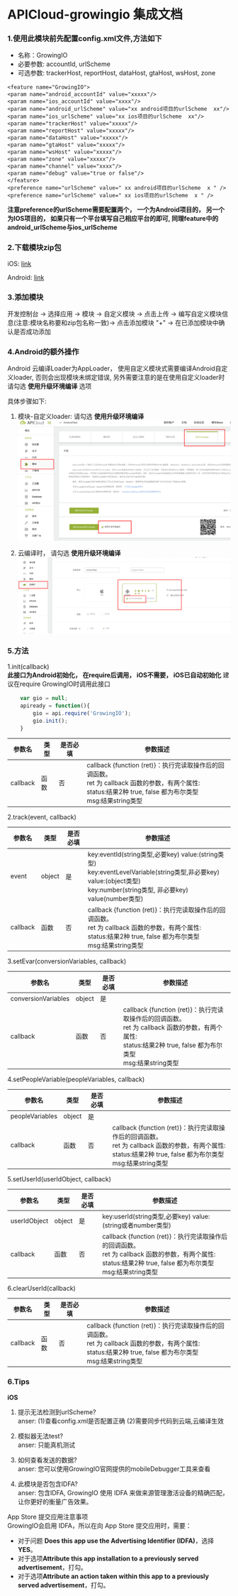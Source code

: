 # APICloud-growingio 集成文档
### 1.使用此模块前先配置config.xml文件,方法如下
- 名称：GrowingIO
- 必要参数: accountId, urlScheme
- 可选参数: trackerHost, reportHost, dataHost, gtaHost, wsHost, zone


```
<feature name="GrowingIO">
<param name="android_accountId" value="xxxxx"/>
<param name="ios_accountId" value="xxxx"/>
<param name="android_urlScheme" value="xx android项目的urlScheme  xx"/>
<param name="ios_urlScheme" value="xx ios项目的urlScheme  xx"/>
<param name="trackerHost" value="xxxxx"/>
<param name="reportHost" value="xxxxx"/>
<param name="dataHost" value="xxxxx"/>
<param name="gtaHost" value="xxxxx"/>
<param name="wsHost" value="xxxxx"/>
<param name="zone" value="xxxxx"/>
<param name="channel" value="xxxx"/>
<param name="debug" value="true or false"/>
</feature>
<preference name="urlScheme" value=" xx android项目的urlScheme  x " />
<preference name="urlScheme" value=" xx ios项目的urlScheme  x " />
```

**注意preference的urlScheme需要配置两个， 一个为Android项目的， 另一个为IOS项目的， 如果只有一个平台填写自己相应平台的即可, 同理feature中的android_urlScheme与ios_urlScheme**

### 2.下载模块zip包
iOS: [link](http://note.youdao.com/)

Android: [link](https://www.baidu.com)

### 3.添加模块
开发控制台 -> 选择应用 -> 模块 -> 自定义模块 -> 点击上传 -> 编写自定义模块信息(注意:模块名称要和zip包名称一致)-> 点击添加模块 "+" -> 在已添加模块中确认是否成功添加

### 4.Android的额外操作
Android 云编译Loader为AppLoader， 使用自定义模块式需要编译Android自定义loader, 否则会出现模块未绑定错误, 另外需要注意的是在使用自定义loader时 请勾选 **使用升级环境编译** 选项

具体步骤如下: 
1. 模块-自定义loader: 请勾选 **使用升级环境编译**
   ![](img/custom_loader.png)
   
2. 云编译时， 请勾选 **使用升级环境编译**
   ![](img/cloud_compile.png)
   

### 5.方法
1.init(callback)  
**此接口为Android初始化， 在require后调用， iOS不需要， iOS已自动初始化**
建议在require GrowingIO时调用此接口

```js
    var gio = null;
	apiready = function(){
	    gio = api.require('GrowingIO');
	    gio.init();
	}
```

| 参数名 | 类型 | 是否必填 | 参数描述 |
|-----|-----|-----|----|
| callback | 函数 | 否 | callback {function (ret)}：执行完读取操作后的回调函数。<br>ret 为 callback 函数的参数，有两个属性:<br>status:结果2种 true, false 都为布尔类型 <br>msg:结果string类型 |

2.track(event, callback)

| 参数名 | 类型 | 是否必填 | 参数描述 |
|-----|-----|-----|----|
| event | object | 是 | key:eventId(string类型,必要key) value:(string类型) <br>key:eventLevelVariable(string类型,非必要key) value:(object类型) <br>key:number(string类型, 非必要key) value(number类型) |
| callback | 函数 | 否 | callback {function (ret)}：执行完读取操作后的回调函数。<br>ret 为 callback 函数的参数，有两个属性:<br>status:结果2种 true, false 都为布尔类型 <br>msg:结果string类型 |

3.setEvar(conversionVariables, callback)

| 参数名 | 类型 | 是否必填 | 参数描述 |
|-----|-----|-----|----|
| conversionVariables | object | 是 |  |
| callback | 函数 | 否 | callback {function (ret)}：执行完读取操作后的回调函数。<br>ret 为 callback 函数的参数，有两个属性:<br>status:结果2种 true, false 都为布尔类型 <br>msg:结果string类型 |

4.setPeopleVariable(peopleVariables, callback)

| 参数名 | 类型 | 是否必填 | 参数描述 |
|-----|-----|-----|----|
| peopleVariables | object | 是 |  |
| callback | 函数 | 否 | callback {function (ret)}：执行完读取操作后的回调函数。<br>ret 为 callback 函数的参数，有两个属性:<br>status:结果2种 true, false 都为布尔类型 <br>msg:结果string类型 |

5.setUserId(userIdObject, callback)

| 参数名 | 类型 | 是否必填 | 参数描述 |
|-----|-----|-----|----|
| userIdObject | object | 是 | key:userId(string类型,必要key) value:(string或者number类型) |
| callback | 函数 | 否 | callback {function (ret)}：执行完读取操作后的回调函数。<br>ret 为 callback 函数的参数，有两个属性:<br>status:结果2种 true, false 都为布尔类型 <br>msg:结果string类型 |

6.clearUserId(callback)

| 参数名 | 类型 | 是否必填 | 参数描述 |
|-----|-----|-----|----|
| callback | 函数 | 否 | callback {function (ret)}：执行完读取操作后的回调函数。<br>ret 为 callback 函数的参数，有两个属性:<br>status:结果2种 true, false 都为布尔类型 <br>msg:结果string类型 |

### 6.Tips
**iOS**  
1. 提示无法检测到urlScheme?  
anser: (1)查看config.xml是否配置正确 (2)需要同步代码到云端,云编译生效

2. 模拟器无法test?  
anser: 只能真机测试

3. 如何查看发送的数据?  
anser: 您可以使用GrowingIO官网提供的mobileDebugger工具来查看

4. 此模块是否包含IDFA?  
anser: 包含IDFA, GrowingIO 使用 IDFA 来做来源管理激活设备的精确匹配，让你更好的衡量广告效果。  

App Store 提交应用注意事项  
GrowingIO会启用 IDFA，所以在向 App Store 提交应用时，需要：
- 对于问题 **Does this app use the Advertising Identifier (IDFA)**，选择 **YES**。
- 对于选项**Attribute this app installation to a previously served advertisement**，打勾。
- 对于选项**Attribute an action taken within this app to a previously served advertisement**，打勾。
